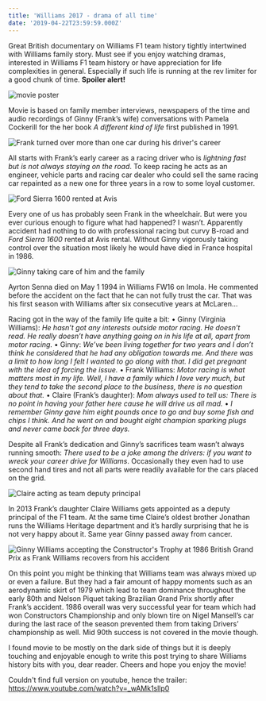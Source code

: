 ```yaml
---
title: 'Williams 2017 - drama of all time'
date: '2019-04-22T23:59:59.000Z'
---
```


Great British documentary on Williams F1 team history tightly intertwined with Williams family story. Must see if you enjoy watching dramas, interested in Williams F1 team history or have appreciation for life complexities in general. Especially if such life is running at the rev limiter for a good chunk of time. <b>Spoiler alert!</b>

<img src="1" title="movie poster">

Movie is based on family member interviews, newspapers of the time and audio recordings of Ginny (Frank’s wife) conversations with Pamela Cockerill for the her book <i>A different kind of life</i> first published in 1991.

<img src="2" title="Frank turned over more than one car during his driver&#39;s career">

All starts with Frank’s early career as a racing driver who is <i>lightning fast but is not always staying on the road</i>. To keep racing he acts as an engineer, vehicle parts and racing car dealer who could sell the same racing car repainted as a new one for three years in a row to some loyal customer.

<img src="4" title="Ford Sierra 1600 rented at Avis">

Every one of us has probably seen Frank in the wheelchair. But were you ever curious enough to figure what had happened? I wasn’t. Apparently accident had nothing to do with professional racing but curvy B-road and <i>Ford Sierra 1600</i> rented at Avis rental. Without Ginny vigorously taking control over the situation most likely he would have died in France hospital in 1986.

<img src="3" title="Ginny taking care of him and the family">

Ayrton Senna died on May 1 1994 in Williams FW16 on Imola. He commented before the accident on the fact that he can not fully trust the car. That was his first season with Williams after six consecutive years at McLaren...

Racing got in the way of the family life quite a bit:
&#8226; Ginny (Virginia Williams): <i>He hasn’t got any interests outside motor racing. He doesn’t read. He really doesn’t have anything going on in his life at all, apart from motor racing.</i>
&#8226; Ginny: <i>We’ve been living together for two years and I don’t think he considered that he had any obligation towards me. And there was a limit to how long I felt I wanted to go along with that. I did get pregnant with the idea of forcing the issue.</i>
&#8226; Frank Williams: <i>Motor racing is what matters most in my life. Well, I have a family which I love very much, but they tend to take the second place to the business, there is no question about that.</i>
&#8226; Claire (Frank’s daughter): <i>Mom always used to tell us: There is no point in having your father here cause he will drive us all mad.</i>
&#8226; <i>I remember Ginny gave him eight pounds once to go and buy some fish and chips I think. And he went on and bought eight champion sparking plugs and never came back for three days.</i>

Despite all Frank’s dedication and Ginny’s sacrifices team wasn’t always running smooth: <i>There used to be a joke among the drivers: if you want to wreck your career drive for Williams</i>. Occasionally they even had to use second hand tires and not all parts were readily available for the cars placed on the grid.

<img src="6" title="Claire acting as team deputy principal">

In 2013 Frank’s daughter Claire Williams gets appointed as a deputy principal of the F1 team. At the same time Claire’s oldest brother Jonathan runs the Williams Heritage department and it’s hardly surprising that he is not very happy about it. Same year Ginny passed away from cancer.

<img src="5" title="Ginny Williams accepting the Constructor's Trophy at 1986 British Grand Prix as Frank Williams recovers from his accident">

On this point you might be thinking that Williams team was always mixed up or even a failure. But they had a fair amount of happy moments such as an aerodynamic skirt of 1979 which lead to team dominance throughout the early 80th and Nelson Piquet taking Brazilian Grand Prix shortly after Frank’s accident. 1986 overall was very successful year for team which had won Constructors Championship and only blown tire on Nigel Mansell’s car during the last race of the season prevented them from taking Drivers’ championship as well. Mid 90th success is not covered in the movie though.

I found movie to be mostly on the dark side of things but it is deeply touching and enjoyable enough to write this post trying to share Williams history bits with you, dear reader. Cheers and hope you enjoy the movie!

Couldn't find full version on youtube, hence the trailer:
https://www.youtube.com/watch?v=_wAMk1sllp0
